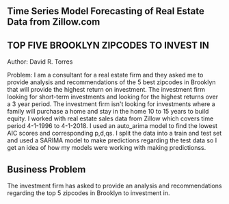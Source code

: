 ## Time Series Model Forecasting of Real Estate Data from Zillow.com
## **TOP FIVE BROOKLYN ZIPCODES TO INVEST IN** 

Author:  David R. Torres<br>

Problem: I am a consultant for a real estate firm and they asked me to provide analysis and recommendations of the 5 best zipcodes in Brooklyn that will provide the highest return on investment. The investment firm looking for short-term investments and looking for the highest returns over a 3 year period. The investment firm isn't looking for investments where a family will purchase a home and stay in the home 10 to 15 years to build equity.
I worked with real estate sales data from Zillow which covers time period 4-1-1996 to 4-1-2018.
I used an auto_arima model to find the lowest AIC scores and corresponding p,d,qs. I split the data into a train and test set and used a SARIMA model to make predictions regarding the test data so I get an idea of how my models were working with making predictionss.

## **Business Problem**
The investment firm has asked to provide an analysis and recommendations regarding the top 5 zipcodes in Brooklyn to investment in. 


